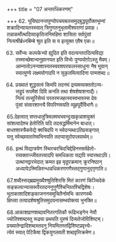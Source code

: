 +++
title = "07 अन्तरधिकरणम्"

+++
62. भूयिष्ठानन्तपुण्योपचयबलसमुद्बुद्धपूर्वोक्तभूम्नां  
शक्रादिन्यायतस्स्यात् त्रिगुणतनुभृतामीश्वराणां प्रवाहः।  
तन्नाकर्मोत्थदिव्याकृतिजनिमहिमा शासिता सर्वपुंसां  
नित्यश्रीर्ब्रध्नबिम्बे श्रुत इति स य इत्युक्त एवैष एकः॥

63. सर्वेभ्यः कल्पकेभ्यो ह्युदित इति वदत्यन्तरादित्यविद्या  
तस्माच्छेषाभ्यनुज्ञानयत इति विभोः पुण्ययोगो़ऽस्तु मैवम्।  
आम्नातोऽनन्यशास्यस्स्ववशपरफलस्साधुना नैष भूयान्  
स्यात्पुण्ये लक्ष्मयोगादपि न सुकृतमित्यादिना पाप्मशब्दः॥

64. प्रख्यातं शुद्धसत्वं किमपि तदनघं द्रव्यमव्यक्ततोऽन्य-  
त्तद्रूपं रूपमैशं दिवि कनति तथा शेषशेषाशनाद्यैः।  
नित्यं तत्सूरिसेव्यं परतरमजहत्स्वस्वभावस्स देवः  
पुंसां संसारशान्त्यै विपरिणमयति व्यूहपूर्वैर्विभागैः॥

65.देहत्वात् सप्तधातुत्रिमलमघभवन्दुःखकृन्नाशयुक्तं  
सांशत्वादेश्च हेतोरिति यदि तदसद्धर्मिमानेन बाधात्।  
बाधश्शास्त्रैकवेद्ये क्वचिदपि न भवेदन्यथाऽतिप्रसङ्गात्  
यत्तु स्वेच्छावतारेष्वभिनयति तदप्यासुरोपप्लवार्थम्॥

66. इत्थं विद्यात्रयेण स्थिरचरचिदचिद्देहिनस्सर्वहेतो-  
रव्यक्ताज्जीवतत्त्वादपि समधिकता यद्यपि स्यात्तथाऽपि।  
उत्थानद्वारभेदात् क्रमत इह मृदूपक्रमान् क्रूरनिष्ठान्  
अध्यायेऽस्मिन्निरुन्धन्नधिकरणगणैस्तद्गुणानुद्गृणाति॥

67.शब्दैस्सद्ब्रह्ममुख्यैश्श्रुतिशिरसि मितं कारणं किञ्चिदेकं  
सङ्कल्पाभ्यासरूपैरतदननुगुणैश्चिन्तितश्चिद्विशेषः।  
भूताकाशादिशङ्काजननसमुचितैर्नामभिः कारणस्थैः  
क्षिप्त्वा तत्पादशेषश्रुतिसमुदयनासम्भवोक्त्या भुनक्ति॥

68.आकाशप्राणशब्दावनितरगतिकौ रूढिभङ्गेन नेयौ  
ज्योतिश्शब्दस्तु रूढ्या प्रथयति पुरुषं दिव्यतेजोविशिष्टम्।  
प्रख्यातेन्द्रादिशब्दस्तदनु नियमितस्तद्विशिष्टप्रवृत्त्ये-  
त्येवं स्यात् पेटिकैषा द्विकयुगलवती शब्दवृत्तिक्रमेण॥